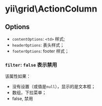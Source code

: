 # yii\grid\ActionColumn

## Options

- `contentOptions`: `<td>` 样式;
- `headerOptions`: 表头样式；
- `footerOptions`: footer 样式；

### `filter`: `false` 表示禁用

该属性如果：

- 没有设置（或值是`null`），显示的是文本框；
- 数组，下拉菜单；
- false, 禁用

